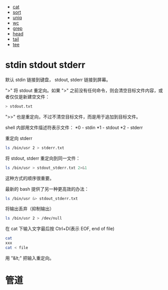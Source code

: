 * [cat](/Shell/cat.md)
* [sort](/Shell/sort.md)
* [uniq](/Shell/uniq.md)
* [wc](/Shell/wc.md)
* [grep](/Shell/grep.md)
* [head](/Shell/head.md)
* [tail](/Shell/tail.md)
* [tee](/Shell/tee.md)


# stdin stdout stderr
默认 stdin 链接到键盘， stdout, stderr 链接到屏幕。


">" 将 stdout 重定向。如果 ">" 之前没有任何命令，则会清空目标文件内容，或者仅仅是新建空文件：
```bash
> stdout.txt
```


">>" 也是重定向，不过不清空目标文件，而是用于追加到目标文件。


shell 内部用文件描述符表示文件：
*0 - stdin
*1 - stdout
*2 - stderr


重定向 stderr
```bash
ls /bin/usr 2 > stderr.txt
```


将 stdout, stderr 重定向到同一文件：
```bash
ls /bin/usr > stdout_stderr.txt 2>&1
```
这种方式的顺序很重要。


最新的 bash 提供了另一种更高效的办法：
```bash
ls /bin/usr &> stdout_stderr.txt
```


将输出丢弃（抑制输出）
```bash
ls /bin/usr 2 > /dev/null
```


在 cat 下输入文字最后按 Ctrl+D(表示 EOF, end of file)
```bash
cat
xxx
cat < file
```


用 "&amp;lt;" 把输入重定向。


# 管道
